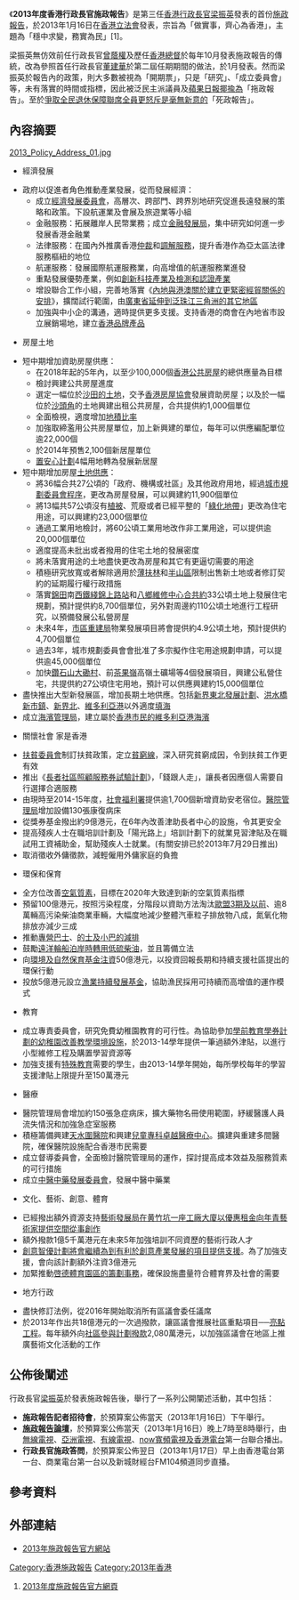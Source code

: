 《**2013年度香港行政長官施政報告**》是第三任[香港行政長官](https://zh.wikipedia.org/wiki/香港行政長官 "wikilink")[梁振英](../Page/梁振英.md "wikilink")發表的首份[施政報告](https://zh.wikipedia.org/wiki/施政報告 "wikilink")，於2013年1月16日在[香港立法會](../Page/香港立法會.md "wikilink")發表，宗旨為「做實事，齊心為香港」，主題為「穩中求變，務實為民」\[1\]。

梁振英無仿效前任行政長官[曾蔭權](../Page/曾蔭權.md "wikilink")及歷任[香港總督](../Page/香港總督.md "wikilink")於每年10月發表施政報告的傳統，改為參照首任行政長官[董建華](../Page/董建華.md "wikilink")於第二屆任期期間的做法，於1月發表。然而梁振英於報告內的政策，則大多數被視為「開期票」，只是「研究」、「成立委員會」等，未有落實的時間或指標，因此被泛民主派議員及[蘋果日報揶揄為](https://zh.wikipedia.org/wiki/蘋果日報 "wikilink")「拖政報告」。至於[爭取全民退休保障聯席全員更怒斥是毫無新意的](../Page/全民退休保障計劃.md "wikilink")「死政報告」。

## 內容摘要

[2013_Policy_Address_01.jpg](https://zh.wikipedia.org/wiki/File:2013_Policy_Address_01.jpg "fig:2013_Policy_Address_01.jpg")

  - 經濟發展

<!-- end list -->

  - 政府以促進者角色推動產業發展，從而發展經濟：
      - 成立[經濟發展委員會](../Page/經濟發展委員會.md "wikilink")，高層次、跨部門、跨界別地研究促進長遠發展的策略和政策。下設航運業及會展及旅遊業等小組
      - 金融服務：拓展離岸人民幣業務；成立[金融發展局](../Page/金融發展局.md "wikilink")，集中研究如何進一步發展香港金融業
      - 法律服務：在國內外推廣香港[仲裁](../Page/仲裁.md "wikilink")和[調解服務](https://zh.wikipedia.org/wiki/調解 "wikilink")，提升香港作為亞太區法律服務樞紐的地位
      - 航運服務：發展國際航運服務業，向高增值的航運服務業進發
      - 重點發展優勢產業，例如[創新科技產業及](https://zh.wikipedia.org/wiki/創新科技 "wikilink")[檢測和](https://zh.wikipedia.org/wiki/檢測 "wikilink")[認證產業](https://zh.wikipedia.org/wiki/認證 "wikilink")
      - 增設聯合工作小組，完善地落實《[內地與港澳關於建立更緊密經貿關係的安排](../Page/內地與港澳關於建立更緊密經貿關係的安排.md "wikilink")》，擴闊試行範圍，由[廣東省延伸到](https://zh.wikipedia.org/wiki/廣東省 "wikilink")[泛珠江三角洲的其它地區](https://zh.wikipedia.org/wiki/泛珠江三角洲 "wikilink")
      - 加強與中小企的溝通，適時提供更多支援。支持香港的商會在內地省市設立展銷場地，建立[香港品牌產品](../Page/香港品牌產品.md "wikilink")

<!-- end list -->

  - 房屋土地

<!-- end list -->

  - 短中期增加資助房屋供應：
      - 在2018年起的5年內，以至少100,000個[香港公共房屋](../Page/香港公共房屋.md "wikilink")的總供應量為目標
      - 檢討興建公共房屋進度
      - 選定一幅位於[沙田的土地](https://zh.wikipedia.org/wiki/沙田 "wikilink")，交予[香港房屋協會](../Page/香港房屋協會.md "wikilink")發展資助房屋；以及於一幅位於[沙頭角](../Page/沙頭角.md "wikilink")的土地興建出租公共房屋，合共提供約1,000個單位
      - 全面檢視，適度增加[地積比率](https://zh.wikipedia.org/wiki/地積比率 "wikilink")
      - 加強取締濫用公共房屋單位，加上新興建的單位，每年可以供應編配單位逾22,000個
      - 於2014年預售2,100個新居屋單位
      - [置安心計劃](https://zh.wikipedia.org/wiki/置安心 "wikilink")4幅用地轉為發展新居屋
  - 短中期增加房屋[土地供應](../Page/香港土地供應.md "wikilink")：
      - 將36幅合共27公頃的「政府、機構或社區」及其他政府用地，經過[城市規劃委員會程序](https://zh.wikipedia.org/wiki/城市規劃委員會 "wikilink")，更改為房屋發展，可以興建約11,900個單位
      - 將13幅共57公頃沒有[植被](../Page/植被.md "wikilink")、荒廢或者已經平整的「[綠化地帶](https://zh.wikipedia.org/wiki/綠化地帶 "wikilink")」更改為住宅用途，可以興建約23,000個單位
      - 通過工業用地檢討，將60公頃工業用地改作非工業用途，可以提供逾20,000個單位
      - 適度提高未批出或者撥用的住宅土地的發展密度
      - 將未落實用途的土地盡快更改為房屋和其它有更逼切需要的用途
      - 積極研究放寬或者解除適用於[薄扶林](../Page/薄扶林.md "wikilink")和[半山區](../Page/半山區.md "wikilink")限制出售新土地或者修訂契約的延期履行權行政措施
      - 落實[錦田](../Page/錦田.md "wikilink")南[西鐵綫](../Page/西鐵綫.md "wikilink")[錦上路站](../Page/錦上路站.md "wikilink")和[八鄉維修中心合共約](https://zh.wikipedia.org/wiki/八鄉維修中心 "wikilink")33公頃土地上發展住宅規劃，預計提供約8,700個單位，另外對周邊約110公頃土地進行工程研究，以預備發展公私營房屋
      - 未來4年，[市區重建局](../Page/市區重建局.md "wikilink")物業發展項目將會提供約4.9公頃土地，預計提供約4,700個單位
      - 過去3年，城市規劃委員會會批准了多宗擬作住宅用途規劃申請，可以提供逾45,000個單位
      - 加快[鑽石山](../Page/鑽石山.md "wikilink")[大磡村](../Page/大磡村.md "wikilink")、前[茶果嶺](../Page/茶果嶺.md "wikilink")高嶺土礦場等4個發展項目，興建公私營住宅，共提供約27公頃住宅用地，預計可以供應興建約15,000個單位
  - 盡快推出大型新發展區，增加長期土地供應。包括[新界東北發展計劃](../Page/新界東北發展計劃.md "wikilink")、[洪水橋新市鎮](https://zh.wikipedia.org/wiki/洪水橋新市鎮 "wikilink")、[新界北](https://zh.wikipedia.org/wiki/新界北 "wikilink")、[維多利亞港](../Page/維多利亞港.md "wikilink")以外適度[填海](../Page/填海.md "wikilink")
  - 成立[海濱管理局](../Page/海濱管理局.md "wikilink")，建立屬於[香港市民的維多利亞港海濱](https://zh.wikipedia.org/wiki/香港市民 "wikilink")

<!-- end list -->

  - 關懷社會 家是香港

<!-- end list -->

  - [扶貧委員會](../Page/扶貧委員會.md "wikilink")制訂扶貧政策，定立[貧窮線](https://zh.wikipedia.org/wiki/貧窮線 "wikilink")，深入研究貧窮成因，令到扶貧工作更有效
  - 推出《[長者社區照顧服務券試驗計劃](https://zh.wikipedia.org/wiki/長者社區照顧服務券試驗計劃 "wikilink")》，「錢跟人走」，讓長者因應個人需要自行選擇合適服務
  - 由現時至2014-15年度，[社會福利署](../Page/社會福利署.md "wikilink")提供逾1,700個新增資助安老宿位。[醫院管理局](../Page/醫院管理局.md "wikilink")增加設備130張康復病床
  - 從獎券基金撥出約9億港元，在6年內改善津助長者中心的設施，令其更安全
  - 提高殘疾人士在職培訓計劃及「陽光路上」培訓計劃下的就業見習津貼及在職試用工資補助金，幫助殘疾人士就業。(有關安排已於2013年7月29日推出)
  - 取消徵收外傭徵款，減輕僱用外傭家庭的負擔

<!-- end list -->

  - 環保和保育

<!-- end list -->

  - 全方位改善[空氣質素](https://zh.wikipedia.org/wiki/空氣質素 "wikilink")，目標在2020年大致達到新的空氣質素指標
  - 預留100億港元，按照污染程度，分階段以資助方法淘汰[歐盟3期及以前](../Page/欧洲汽车尾气排放标准.md "wikilink")、逾8萬輛高污染柴油商業車輛，大幅度地減少整體汽車粒子排放物八成，氮氧化物排放亦減少三成
  - 推動[專營巴士](../Page/香港巴士.md "wikilink")、[的士及](../Page/香港的士.md "wikilink")[小巴的減排](https://zh.wikipedia.org/wiki/香港小巴 "wikilink")
  - 鼓勵[遠洋輪船泊岸時轉用低硫柴油](https://zh.wikipedia.org/wiki/遠洋輪船 "wikilink")，並且籌備立法
  - 向[環境及自然保育基金注資](https://zh.wikipedia.org/wiki/環境及自然保育基金 "wikilink")50億港元，以投資回報長期和持續支援社區提出的環保行動
  - 投放5億港元設立[漁業持續發展基金](https://zh.wikipedia.org/wiki/漁業持續發展基金 "wikilink")，協助漁民採用可持續而高增值的運作模式

<!-- end list -->

  - 教育

<!-- end list -->

  - 成立專責委員會，研究免費幼稚園教育的可行性。為協助參加[學前教育學券計劃的幼稚園改善教學環境設施](https://zh.wikipedia.org/wiki/學前教育學券計劃 "wikilink")，於2013-14學年提供一筆過額外津貼，以進行小型維修工程及購置學習資源等
  - 加強支援有[特殊教育](../Page/特殊教育.md "wikilink")需要的學生，由2013-14學年開始，每所學校每年的學習支援津貼上限提升至150萬港元

<!-- end list -->

  - 醫療

<!-- end list -->

  - 醫院管理局會增加約150張急症病床，擴大藥物名冊使用範圍，紓緩醫護人員流失情況和加強急症室服務
  - 積極籌備興建[天水圍醫院](../Page/天水圍醫院.md "wikilink")和興建[兒童專科卓越醫療中心](https://zh.wikipedia.org/wiki/兒童專科卓越醫療中心 "wikilink")。擴建與重建多間醫院，確保醫院設施配合香港市民需要
  - 成立督導委員會，全面檢討醫院管理局的運作，探討提高成本效益及服務質素的可行措施
  - 成立[中醫中藥發展委員會](../Page/中醫中藥發展委員會.md "wikilink")，發展中醫中藥業

<!-- end list -->

  - 文化、藝術、創意、體育

<!-- end list -->

  - 已經撥出額外資源支持[藝術發展局在](https://zh.wikipedia.org/wiki/藝術發展局 "wikilink")[黄竹坑一座工廠大廈以優惠租金向年青藝術家提供空間從事創作](https://zh.wikipedia.org/wiki/黄竹坑 "wikilink")
  - 額外撥款1億5千萬港元在未來5年加強培訓不同資歷的藝術行政人才
  - [創意智優計劃將會繼續為到有利於創意產業發展的項目提供支援](https://zh.wikipedia.org/wiki/創意智優計劃 "wikilink")。為了加強支援，會向該計劃額外注資3億港元
  - 加緊推動[啓德體育園區的籌劃事務](https://zh.wikipedia.org/wiki/啓德體育園區 "wikilink")，確保設施盡量符合體育界及社會的需要

<!-- end list -->

  - 地方行政

<!-- end list -->

  - 盡快修訂法例，從2016年開始取消所有區議會委任議席
  - 於2013年作出共18億港元的一次過撥款，讓區議會推展社區重點項目──[亮點工程](https://zh.wikipedia.org/wiki/香港特別行政區第四屆政府#亮點工程 "wikilink")。每年額外向[社區參與計劃撥款](https://zh.wikipedia.org/wiki/社區參與計劃 "wikilink")2,080萬港元，以加強區議會在地區上推廣藝術文化活動的工作

## 公佈後闡述

行政長官[梁振英](../Page/梁振英.md "wikilink")於發表施政報告後，舉行了一系列公開闡述活動，其中包括：

  - **施政報告記者招待會**，於預算案公佈當天（2013年1月16日）下午舉行。
  - **[施政報告論壇](../Page/施政論壇.md "wikilink")**，於預算案公佈當天（2013年1月16日）晚上7時至8時舉行，由[無線電視](https://zh.wikipedia.org/wiki/無線電視 "wikilink")、[亞洲電視](../Page/亞洲電視.md "wikilink")、[有線電視](https://zh.wikipedia.org/wiki/有線電視 "wikilink")、[now寬頻電視及](https://zh.wikipedia.org/wiki/now寬頻電視 "wikilink")[香港電台](../Page/香港電台.md "wikilink")第一台聯合播出。
  - **行政長官施政答問**，於預算案公佈翌日（2013年1月17日）早上由香港電台第一台、商業電台第一台以及新城財經台FM104頻道同步直播。

## 參考資料

## 外部連結

  - [2013年施政報告官方網站](http://www.policyaddress.gov.hk/2013/chi/index.html)

[Category:香港施政報告](https://zh.wikipedia.org/wiki/Category:香港施政報告 "wikilink") [Category:2013年香港](https://zh.wikipedia.org/wiki/Category:2013年香港 "wikilink")

1.  [2013年度施政報告官方網頁](http://www.policyaddress.gov.hk/2013/index.html)